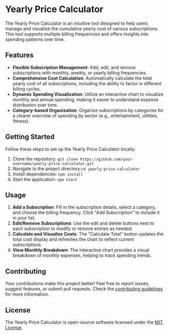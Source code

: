 # Yearly Price Calculator

The Yearly Price Calculator is an intuitive tool designed to help users manage and visualize the cumulative yearly cost of various subscriptions. This tool supports multiple billing frequencies and offers insights into spending patterns over time.

## Features

- **Flexible Subscription Management**: Add, edit, and remove subscriptions with monthly, weekly, or yearly billing frequencies.
- **Comprehensive Cost Calculation**: Automatically calculate the total yearly cost of all subscriptions, including the ability to factor in different billing cycles.
- **Dynamic Spending Visualization**: Utilize an interactive chart to visualize monthly and annual spending, making it easier to understand expense distribution over time.
- **Category-based Organization**: Organize subscriptions by categories for a clearer overview of spending by sector (e.g., entertainment, utilities, fitness).

## Getting Started

Follow these steps to set up the Yearly Price Calculator locally:

1. Clone the repository: `git clone https://github.com/your-username/yearly-price-calculator.git`
2. Navigate to the project directory:`cd yearly-price-calculator `
3. Install dependencies: `npm install `
4. Start the application: `npm start `

## Usage

1. **Add a Subscription**: Fill in the subscription details, select a category, and choose the billing frequency. Click "Add Subscription" to include it in your list.
2. **Edit/Remove Subscriptions**: Use the edit and delete buttons next to each subscription to modify or remove entries as needed.
3. **Calculate and Visualize Costs**: The "Calculate Total" button updates the total cost display and refreshes the chart to reflect current subscriptions.
4. **View Monthly Breakdown**: The interactive chart provides a visual breakdown of monthly expenses, helping to track spending trends.

## Contributing

Your contributions make this project better! Feel free to report issues, suggest features, or submit pull requests. Check the [contributing guidelines](CONTRIBUTING.md) for more information.

## License

The Yearly Price Calculator is open-source software licensed under the [MIT License](LICENSE).

